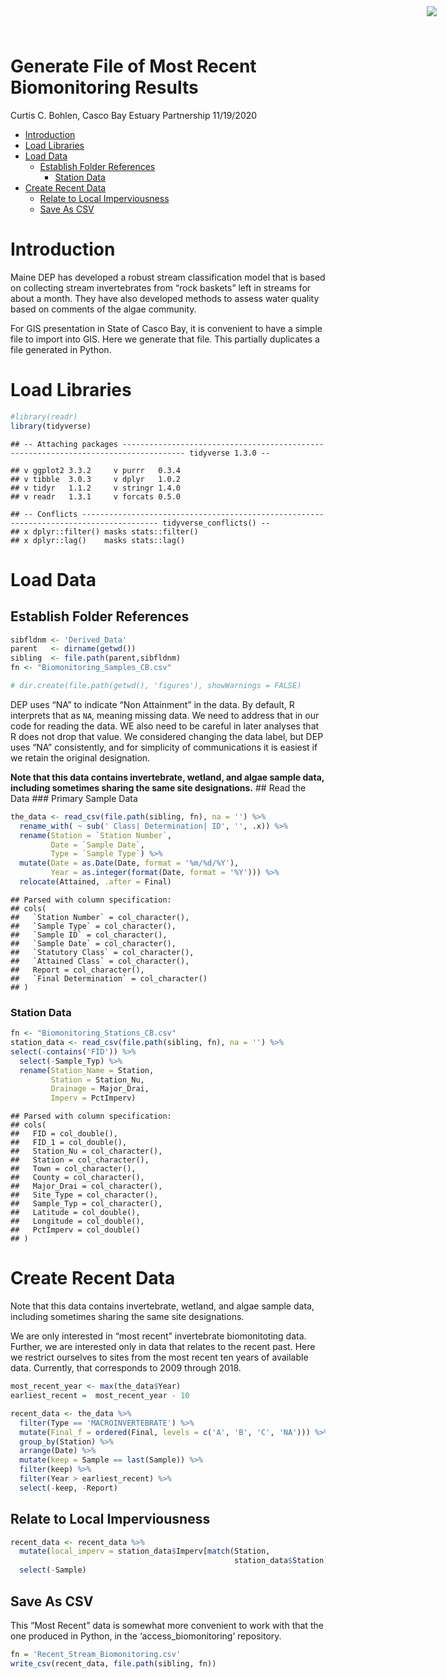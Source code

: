 Generate File of Most Recent Biomonitoring Results
================
Curtis C. Bohlen, Casco Bay Estuary Partnership
11/19/2020

  - [Introduction](#introduction)
  - [Load Libraries](#load-libraries)
  - [Load Data](#load-data)
      - [Establish Folder References](#establish-folder-references)
          - [Station Data](#station-data)
  - [Create Recent Data](#create-recent-data)
      - [Relate to Local
        Imperviousness](#relate-to-local-imperviousness)
      - [Save As CSV](#save-as-csv)

<img
  src="https://www.cascobayestuary.org/wp-content/uploads/2014/04/logo_sm.jpg"
  style="position:absolute;top:10px;right:50px;" />

# Introduction

Maine DEP has developed a robust stream classification model that is
based on collecting stream invertebrates from “rock baskets” left in
streams for about a month. They have also developed methods to assess
water quality based on comments of the algae community.

For GIS presentation in State of Casco Bay, it is convenient to have a
simple file to import into GIS. Here we generate that file. This
partially duplicates a file generated in Python.

# Load Libraries

``` r
#library(readr)
library(tidyverse)
```

    ## -- Attaching packages ------------------------------------------------------------------------------------ tidyverse 1.3.0 --

    ## v ggplot2 3.3.2     v purrr   0.3.4
    ## v tibble  3.0.3     v dplyr   1.0.2
    ## v tidyr   1.1.2     v stringr 1.4.0
    ## v readr   1.3.1     v forcats 0.5.0

    ## -- Conflicts --------------------------------------------------------------------------------------- tidyverse_conflicts() --
    ## x dplyr::filter() masks stats::filter()
    ## x dplyr::lag()    masks stats::lag()

# Load Data

## Establish Folder References

``` r
sibfldnm <- 'Derived_Data'
parent   <- dirname(getwd())
sibling  <- file.path(parent,sibfldnm)
fn <- "Biomonitoring_Samples_CB.csv"

# dir.create(file.path(getwd(), 'figures'), showWarnings = FALSE)
```

DEP uses “NA” to indicate “Non Attainment” in the data. By default, R
interprets that as `NA`, meaning missing data. We need to address that
in our code for reading the data. WE also need to be careful in later
analyses that R does not drop that value. We considered changing the
data label, but DEP uses “NA” consistently, and for simplicity of
communications it is easiest if we retain the original designation.

**Note that this data contains invertebrate, wetland, and algae sample
data, including sometimes sharing the same site designations.** \#\#
Read the Data \#\#\# Primary Sample Data

``` r
the_data <- read_csv(file.path(sibling, fn), na = '') %>%
  rename_with( ~ sub(' Class| Determination| ID', '', .x)) %>%
  rename(Station = `Station Number`,
         Date = `Sample Date`,
         Type = `Sample Type`) %>%
  mutate(Date = as.Date(Date, format = '%m/%d/%Y'),
         Year = as.integer(format(Date, format = '%Y'))) %>%
  relocate(Attained, .after = Final)
```

    ## Parsed with column specification:
    ## cols(
    ##   `Station Number` = col_character(),
    ##   `Sample Type` = col_character(),
    ##   `Sample ID` = col_character(),
    ##   `Sample Date` = col_character(),
    ##   `Statutory Class` = col_character(),
    ##   `Attained Class` = col_character(),
    ##   Report = col_character(),
    ##   `Final Determination` = col_character()
    ## )

### Station Data

``` r
fn <- "Biomonitoring_Stations_CB.csv"
station_data <- read_csv(file.path(sibling, fn), na = '') %>%
select(-contains('FID')) %>%
  select(-Sample_Typ) %>%
  rename(Station_Name = Station,
         Station = Station_Nu,
         Drainage = Major_Drai,
         Imperv = PctImperv)
```

    ## Parsed with column specification:
    ## cols(
    ##   FID = col_double(),
    ##   FID_1 = col_double(),
    ##   Station_Nu = col_character(),
    ##   Station = col_character(),
    ##   Town = col_character(),
    ##   County = col_character(),
    ##   Major_Drai = col_character(),
    ##   Site_Type = col_character(),
    ##   Sample_Typ = col_character(),
    ##   Latitude = col_double(),
    ##   Longitude = col_double(),
    ##   PctImperv = col_double()
    ## )

# Create Recent Data

Note that this data contains invertebrate, wetland, and algae sample
data, including sometimes sharing the same site designations.

We are only interested in “most recent” invertebrate biomonitoting data.
Further, we are interested only in data that relates to the recent past.
Here we restrict ourselves to sites from the most recent ten years of
available data. Currently, that corresponds to 2009 through 2018.

``` r
most_recent_year <- max(the_data$Year)
earliest_recent =  most_recent_year - 10

recent_data <- the_data %>%
  filter(Type == 'MACROINVERTEBRATE') %>%
  mutate(Final_f = ordered(Final, levels = c('A', 'B', 'C', 'NA'))) %>%
  group_by(Station) %>%
  arrange(Date) %>%
  mutate(keep = Sample == last(Sample)) %>%
  filter(keep) %>%
  filter(Year > earliest_recent) %>%
  select(-keep, -Report) 
```

## Relate to Local Imperviousness

``` r
recent_data <- recent_data %>%
  mutate(local_imperv = station_data$Imperv[match(Station,
                                                  station_data$Station)]) %>%
  select(-Sample)
```

## Save As CSV

This “Most Recent” data is somewhat more convenient to work with that
the one produced in Python, in the ‘access\_biomonitoring’ repository.

``` r
fn = 'Recent_Stream_Biomonitoring.csv'
write_csv(recent_data, file.path(sibling, fn))
```
